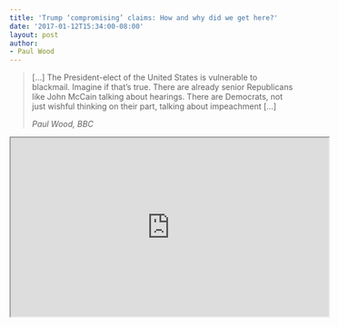 ```yaml
---
title: 'Trump ‘compromising’ claims: How and why did we get here?'
date: '2017-01-12T15:34:00-08:00'
layout: post
author:
- Paul Wood
---
```


> \[…\] The President-elect of the United States is vulnerable to blackmail. Imagine if that’s true. There are already senior Republicans like John McCain talking about hearings. There are Democrats, not just wishful thinking on their part, talking about impeachment \[…\]
>
> <cite>Paul Wood, BBC</cite>

<iframe width="560" height="315" src="https://www.youtube.com/embed/hNih-yjYKyg" title="President-elect of the United States is vulnerable to blackmail" ></iframe>
